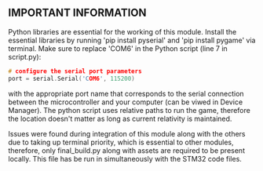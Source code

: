 ## IMPORTANT INFORMATION

Python libraries are essential for the working of this module. Install the essential libraries by running 'pip install pyserial' and 'pip install pygame' via terminal. 
Make sure to replace 'COM6' in the Python script (line 7 in script.py):
```c
# configure the serial port parameters
port = serial.Serial('COM6', 115200)
```
with the appropriate port name that corresponds to the serial connection between the microcontroller and your computer (can be viwed in Device Manager).
The python script uses relative paths to run the game, therefore the location doesn't matter as long as current relativity is maintained.

Issues were found during integration of this module along with the others due to taking up terminal priority, which is essential to other modules, therefore, only 
final_build.py along with assets are required to be present locally. This file has be run in simultaneously with the STM32 code files. 
